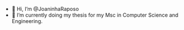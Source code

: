 - 👋 Hi, I’m @JoaninhaRaposo
- 🌱 I’m currently doing my thesis for my Msc in Computer Science and Engineering.

<!---
JoaninhaRaposo/JoaninhaRaposo is a ✨ special ✨ repository because its `README.md` (this file) appears on your GitHub profile.
You can click the Preview link to take a look at your changes.
- 💞️ I’m looking to collaborate on ...
--->
